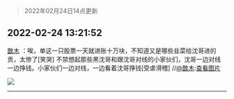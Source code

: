 > 2022年02月24日14点更新
<link rel="stylesheet" href="https://cdn.jsdelivr.net/gh/taotie6/sampleJSON@main/css/photo_show.css">
<meta name="referrer" content="no-referrer" />


 ## 2022-02-24 13:21:52 

 [㪚木](https://www.coolapk.com/feed/33786126?shareKey=ZjMxZTM2MGQ2MTUwNjIxNzFmYWY~) ：唉，单这一只股票一天就进账十万块，不知道又是哪些韭菜给沈哥进的贡，太惨了[笑哭]
不禁想起那些黑沈哥和跟沈哥对线的小家伙们，沈哥一边对线一边挣钱。小家伙们一边对线，一边看着沈哥挣钱[受虐滑稽]
//<a class="feed-link-uname" href="/u/㪚木">@㪚木</a>:<a class="feed-forward-pic" href="http://image.coolapk.com/feed/2020/0606/14/1081091_72c5572f_5630_6593@320x180.gif">查看图片</a> 

<div class="album">
<img class="img-item" src="http://image.coolapk.com/feed/2019/0314/14/1081091_1552545126_9026@277x194.gif" />
</div>

 ------- 

